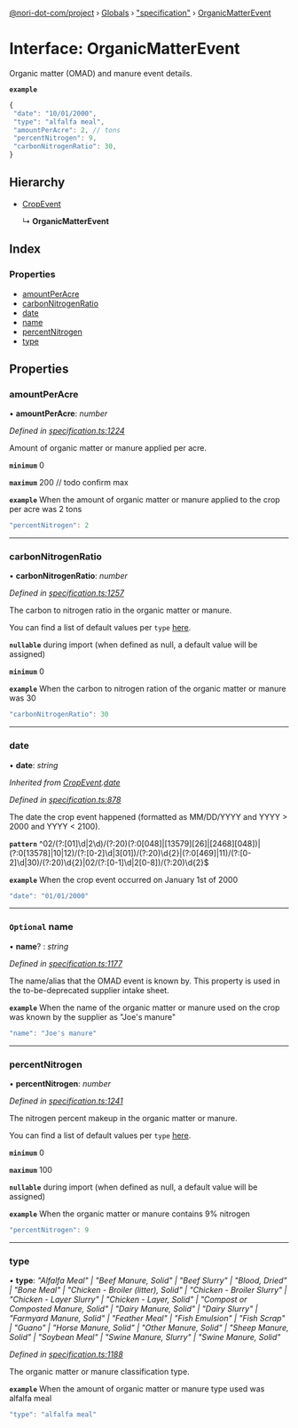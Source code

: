 [@nori-dot-com/project](../README.md) › [Globals](../globals.md) › ["specification"](../modules/_specification_.md) › [OrganicMatterEvent](_specification_.organicmatterevent.md)

# Interface: OrganicMatterEvent

Organic matter (OMAD) and manure event details.

**`example`** 

```js
{
 "date": "10/01/2000",
 "type": "alfalfa meal",
 "amountPerAcre": 2, // tons
 "percentNitrogen": 9,
 "carbonNitrogenRatio": 30,
}
```

## Hierarchy

* [CropEvent](_specification_.cropevent.md)

  ↳ **OrganicMatterEvent**

## Index

### Properties

* [amountPerAcre](_specification_.organicmatterevent.md#amountperacre)
* [carbonNitrogenRatio](_specification_.organicmatterevent.md#carbonnitrogenratio)
* [date](_specification_.organicmatterevent.md#date)
* [name](_specification_.organicmatterevent.md#optional-name)
* [percentNitrogen](_specification_.organicmatterevent.md#percentnitrogen)
* [type](_specification_.organicmatterevent.md#type)

## Properties

###  amountPerAcre

• **amountPerAcre**: *number*

*Defined in [specification.ts:1224](https://github.com/nori-dot-eco/nori-dot-com/blob/54e6ec8/packages/project/src/specification.ts#L1224)*

Amount of organic matter or manure applied per acre.

**`minimum`** 0

**`maximum`** 200 // todo confirm max

**`example`** <caption>When the amount of organic matter or manure applied to the crop per acre was 2 tons</caption>

```js
"percentNitrogen": 2
```

___

###  carbonNitrogenRatio

• **carbonNitrogenRatio**: *number*

*Defined in [specification.ts:1257](https://github.com/nori-dot-eco/nori-dot-com/blob/54e6ec8/packages/project/src/specification.ts#L1257)*

The carbon to nitrogen ratio in the organic matter or manure.

You can find a list of default values per `type` [here](https://go.nori.com/inputs).

**`nullable`** during import (when defined as null, a default value will be assigned)

**`minimum`** 0

**`example`** <caption>When the carbon to nitrogen ration of the organic matter or manure was 30</caption>

```js
"carbonNitrogenRatio": 30
```

___

###  date

• **date**: *string*

*Inherited from [CropEvent](_specification_.cropevent.md).[date](_specification_.cropevent.md#date)*

*Defined in [specification.ts:878](https://github.com/nori-dot-eco/nori-dot-com/blob/54e6ec8/packages/project/src/specification.ts#L878)*

The date the crop event happened (formatted as MM/DD/YYYY and YYYY > 2000 and YYYY < 2100).

**`pattern`** ^02\/(?:[01]\d|2\d)\/(?:20)(?:0[048]|[13579][26]|[2468][048])|(?:0[13578]|10|12)\/(?:[0-2]\d|3[01])\/(?:20)\d{2}|(?:0[469]|11)\/(?:[0-2]\d|30)\/(?:20)\d{2}|02\/(?:[0-1]\d|2[0-8])\/(?:20)\d{2}$

**`example`** <caption>When the crop event occurred on January 1st of 2000</caption>

```js
"date": "01/01/2000"
```

___

### `Optional` name

• **name**? : *string*

*Defined in [specification.ts:1177](https://github.com/nori-dot-eco/nori-dot-com/blob/54e6ec8/packages/project/src/specification.ts#L1177)*

The name/alias that the OMAD event is known by. This property is used in the to-be-deprecated supplier intake sheet.

**`example`** <caption>When the name of the organic matter or manure used on the crop was known by the supplier as "Joe's manure"</caption>

```js
"name": "Joe's manure"
```

___

###  percentNitrogen

• **percentNitrogen**: *number*

*Defined in [specification.ts:1241](https://github.com/nori-dot-eco/nori-dot-com/blob/54e6ec8/packages/project/src/specification.ts#L1241)*

The nitrogen percent makeup in the organic matter or manure.

You can find a list of default values per `type` [here](https://go.nori.com/inputs).

**`minimum`** 0

**`maximum`** 100

**`nullable`** during import (when defined as null, a default value will be assigned)

**`example`** <caption>When the organic matter or manure contains 9% nitrogen</caption>

```js
"percentNitrogen": 9
```

___

###  type

• **type**: *"Alfalfa Meal" | "Beef Manure, Solid" | "Beef Slurry" | "Blood, Dried" | "Bone Meal" | "Chicken - Broiler (litter), Solid" | "Chicken - Broiler Slurry" | "Chicken - Layer Slurry" | "Chicken - Layer, Solid" | "Compost or Composted Manure, Solid" | "Dairy Manure, Solid" | "Dairy Slurry" | "Farmyard Manure, Solid" | "Feather Meal" | "Fish Emulsion" | "Fish Scrap" | "Guano" | "Horse Manure, Solid" | "Other Manure, Solid" | "Sheep Manure, Solid" | "Soybean Meal" | "Swine Manure, Slurry" | "Swine Manure, Solid"*

*Defined in [specification.ts:1188](https://github.com/nori-dot-eco/nori-dot-com/blob/54e6ec8/packages/project/src/specification.ts#L1188)*

The organic matter or manure classification type.

**`example`** <caption>When the amount of organic matter or manure type used was alfalfa meal</caption>

```js
"type": "alfalfa meal"
```
